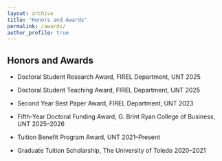 ```yaml
---
layout: archive
title: "Honors and Awards"
permalink: /awards/
author_profile: true
---
```


## **Honors and Awards**

- Doctoral Student Research Award, FIREL Department, UNT 2025

- Doctoral Student Teaching Award, FIREL Department, UNT 2025

- Second Year Best Paper Award, FIREL Department, UNT 2023

- Fifth-Year Doctoral Funding Award, G. Brint Ryan College of Business, UNT 2025–2026

- Tuition Benefit Program Award, UNT 2021–Present

- Graduate Tuition Scholarship, The University of Toledo 2020–2021
